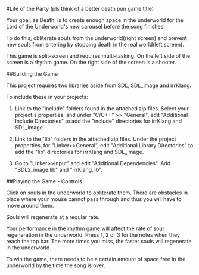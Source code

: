 #Life of the Party (pls think of a better death pun game title)

Your goal, as Death, is to create enough space in the underworld for the Lord of the Underworld's new carousel before the song finishes. 

To do this, obliterate souls from the underworld(right screen) and prevent new souls from entering by stopping death in the real world(left screen).

This game is split-screen and requires multi-tasking. On the left side of the screen is a rhythm game. On the right side of the screen is a shooter.

##Building the Game

This project requires two libraries aside from SDL, SDL_image and irrKlang. 

To include these in your projects:

1)  Link to the "include" folders found in the attached zip files. Select your project's properties, and under "C/C++" >> "General", edit "Additional Include Directories" to add the "include" directories for irrKlang and SDL_image.

2) Link to the "lib" folders in the attached zip files. Under the project properties, for "Linker>>General", edit "Additional Library Directories" to add the "lib" directories for irrKlang and SDL_image.

3) Go to "Linker>>Input" and edit "Additional Dependencies". Add "SDL2_image.lib" and "irrKlang.lib".

##Playing the Game - Controls

Click on souls in the underworld to obliterate them. There are obstacles in place where your mouse cannot pass through and thus you will have to move around them.

Souls will regenerate at a regular rate.

Your performance in the rhythm game will affect the rate of soul regeneration in the underworld. Press 1, 2 or 3 for the notes when they reach the top bar. The more times you miss, the faster souls will regenerate in the underworld.

To win the game, there needs to be a certain amount of space free in the underworld by the time the song is over.